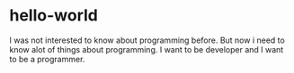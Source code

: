 # hello-world
I was not interested to know about programming before. But now i need to know alot of things about programming.
I want to be developer and I want to be a programmer.
